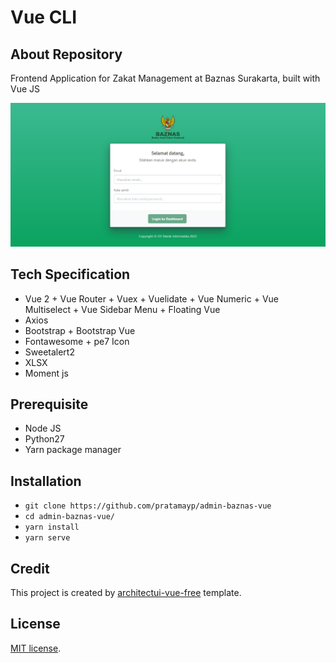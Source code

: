
# Vue CLI

## About Repository

Frontend Application for Zakat Management at Baznas Surakarta, built with Vue JS

<p align="center">
<img src="https://raw.githubusercontent.com/pratamayp/pratamayp/main/1login.png">
</p>

## Tech Specification

- Vue 2 + Vue Router + Vuex + Vuelidate + Vue Numeric + Vue Multiselect + Vue Sidebar Menu + Floating Vue
- Axios
- Bootstrap + Bootstrap Vue
- Fontawesome + pe7 Icon
- Sweetalert2
- XLSX
- Moment js

## Prerequisite
- Node JS
- Python27
- Yarn package manager

## Installation

- `git clone https://github.com/pratamayp/admin-baznas-vue`
- `cd admin-baznas-vue/`
- `yarn install`
- `yarn serve`

## Credit
This project is created by [architectui-vue-free](https://github.com/DashboardPack/architectui-vue-theme-free) template.

## License

[MIT license](https://opensource.org/licenses/MIT).
